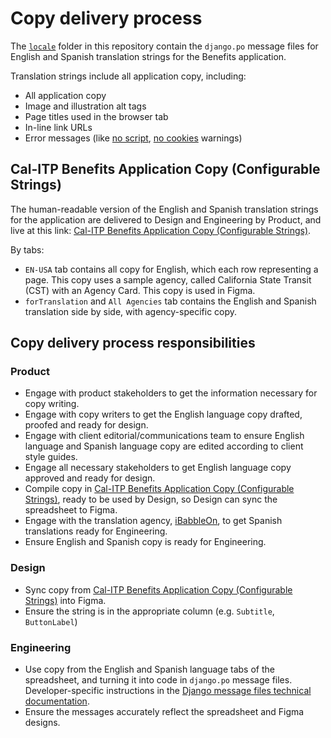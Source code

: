 # Copy delivery process

The [`locale`](https://github.com/cal-itp/benefits/tree/dev/benefits/locale) folder in this repository contain the `django.po` message files for English and Spanish translation strings for the Benefits application.

Translation strings include all application copy, including:

- All application copy
- Image and illustration alt tags
- Page titles used in the browser tab
- In-line link URLs
- Error messages (like [no script](https://github.com/cal-itp/benefits/blob/dev/benefits/core/templates/core/includes/noscript.html), [no cookies](https://github.com/cal-itp/benefits/blob/dev/benefits/core/templates/core/includes/nocookies.html) warnings)

## Cal-ITP Benefits Application Copy (Configurable Strings)

The human-readable version of the English and Spanish translation strings for the application are delivered to Design and Engineering by Product, and live at this link: [Cal-ITP Benefits Application Copy (Configurable Strings)](https://docs.google.com/spreadsheets/d/1_Gi_YbJr4ZuXCOsnOWaewvHqUO1nC1nKqiVDHvw0118/edit#gid=0).

By tabs:

- `EN-USA` tab contains all copy for English, which each row representing a page. This copy uses a sample agency, called California State Transit (CST) with an Agency Card. This copy is used in Figma.
- `forTranslation` and `All Agencies` tab contains the English and Spanish translation side by side, with agency-specific copy.

## Copy delivery process responsibilities

### Product

- Engage with product stakeholders to get the information necessary for copy writing.
- Engage with copy writers to get the English language copy drafted, proofed and ready for design.
- Engage with client editorial/communications team to ensure English language and Spanish language copy are edited according to client style guides.
- Engage all necessary stakeholders to get English language copy approved and ready for design.
- Compile copy in [Cal-ITP Benefits Application Copy (Configurable Strings)](https://docs.google.com/spreadsheets/d/1_Gi_YbJr4ZuXCOsnOWaewvHqUO1nC1nKqiVDHvw0118/edit#gid=0), ready to be used by Design, so Design can sync the spreadsheet to Figma.
- Engage with the translation agency, [iBabbleOn](https://ibabbleon.com/), to get Spanish translations ready for Engineering.
- Ensure English and Spanish copy is ready for Engineering.

### Design

- Sync copy from [Cal-ITP Benefits Application Copy (Configurable Strings)](https://docs.google.com/spreadsheets/d/1_Gi_YbJr4ZuXCOsnOWaewvHqUO1nC1nKqiVDHvw0118/edit#gid=0) into Figma.
- Ensure the string is in the appropriate column (e.g. `Subtitle`, `ButtonLabel`)

### Engineering

- Use copy from the English and Spanish language tabs of the spreadsheet, and turning it into code in `django.po` message files. Developer-specific instructions in the [Django message files technical documentation](https://docs.calitp.org/benefits/development/i18n/).
- Ensure the messages accurately reflect the spreadsheet and Figma designs.
